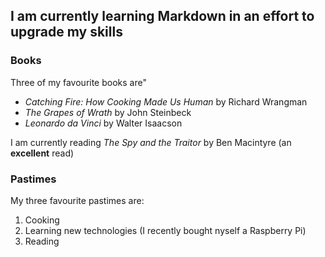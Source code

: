 ## I am currently learning Markdown in an effort to upgrade my skills

### Books

Three of my favourite books are"

- *Catching Fire: How Cooking Made Us Human* by Richard Wrangman
- *The Grapes of Wrath* by John Steinbeck
- *Leonardo da Vinci* by Walter Isaacson

I am currently reading *The Spy and the Traitor* by Ben Macintyre (an **excellent** read)

### Pastimes

My three favourite pastimes are:

1. Cooking
2. Learning new technologies (I recently bought nyself a Raspberry Pi)
3. Reading

 
